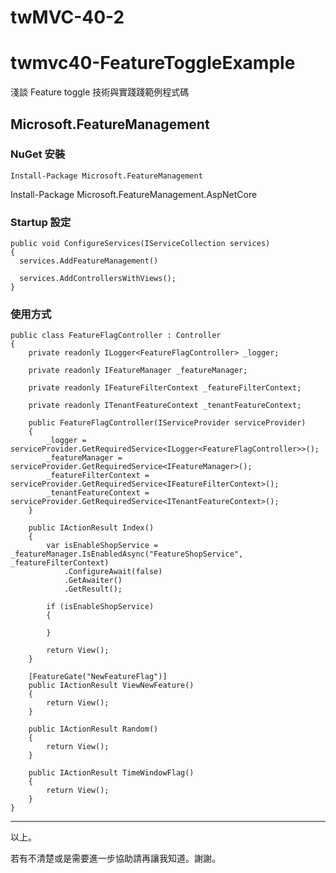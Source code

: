 # twMVC-40-2

# twmvc40-FeatureToggleExample
淺談 Feature toggle 技術與實踐踐範例程式碼

## Microsoft.FeatureManagement

### NuGet 安裝

	Install-Package Microsoft.FeatureManagement
  Install-Package Microsoft.FeatureManagement.AspNetCore

### Startup 設定

    public void ConfigureServices(IServiceCollection services)
    {
      services.AddFeatureManagement()

      services.AddControllersWithViews();
    }

### 使用方式

    public class FeatureFlagController : Controller
    {
        private readonly ILogger<FeatureFlagController> _logger;

        private readonly IFeatureManager _featureManager;

        private readonly IFeatureFilterContext _featureFilterContext;

        private readonly ITenantFeatureContext _tenantFeatureContext;

        public FeatureFlagController(IServiceProvider serviceProvider)
        {
            _logger = serviceProvider.GetRequiredService<ILogger<FeatureFlagController>>();
            _featureManager = serviceProvider.GetRequiredService<IFeatureManager>();
            _featureFilterContext = serviceProvider.GetRequiredService<IFeatureFilterContext>();
            _tenantFeatureContext = serviceProvider.GetRequiredService<ITenantFeatureContext>();
        }

        public IActionResult Index()
        {
            var isEnableShopService = _featureManager.IsEnabledAsync("FeatureShopService", _featureFilterContext)
                .ConfigureAwait(false)
                .GetAwaiter()
                .GetResult();

            if (isEnableShopService)
            {

            }

            return View();
        }

        [FeatureGate("NewFeatureFlag")]
        public IActionResult ViewNewFeature()
        {
            return View();
        }

        public IActionResult Random()
        {
            return View();
        }

        public IActionResult TimeWindowFlag()
        {
            return View();
        }
    }


----------

以上。

若有不清楚或是需要進一步協助請再讓我知道。謝謝。
